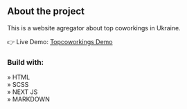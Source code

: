<h2>About the project</h2>

<p>This is a website agregator about top coworkings in Ukraine.</p>

👉 Live Demo: <a href='https://ag-topcoworkings.vercel.app/'>Topcoworkings Demo</a>

<h3>Build with:</h3>

» HTML <br>
» SCSS <br>
» NEXT JS <br>
» MARKDOWN <br>
